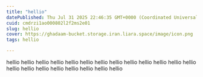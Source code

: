 ```yaml
---
title: "hellio"
datePublished: Thu Jul 31 2025 22:46:35 GMT+0000 (Coordinated Universal Time)
cuid: cmdrzi1ao000802l2f2ms2e01
slug: hellio
cover: https://ghadaam-bucket.storage.iran.liara.space/image/icon.png
tags: hellio

---
```


hellio hellio hellio hellio hellio hellio hellio hellio hellio hellio hellio hellio hellio hellio hellio hellio hellio hellio hellio hellio hellio 